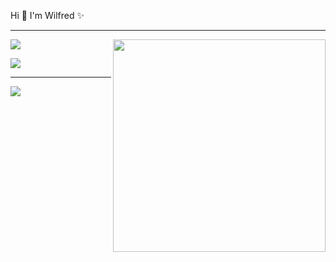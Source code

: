 Hi 👋 I'm Wilfred ✨

---
<img align="right" width="340" src="https://cdn.pixabay.com/animation/2022/10/03/07/29/07-29-46-122_512.gif">

![](https://github-readme-stats.vercel.app/api/top-langs/?username=KhanhChinh12&theme=blueberry&hide_border=false&include_all_commits=false&count_private=false&layout=compact)

![](https://quotes-github-readme.vercel.app/api?type=horizontal&theme=tokyonight)

---
[![](https://visitcount.itsvg.in/api?id=KhanhChinh12&icon=1&color=0)](https://visitcount.itsvg.in)


